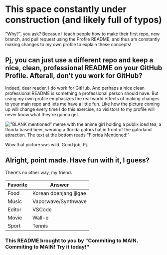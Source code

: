 # This space constantly under construction (and likely full of typos)
"Why?", you ask? Becasue I teach people how to make their first repo, new branch, and pull request using the Profile README, and thus am constantly making changes to my own profile to explain these concepts! 

## Pj, you can just use a different repo and keep a nice, clean, professional README on your GitHub Profile. Afterall, don't you work for GitHub? 

Indeed, dear reader. I do work for GitHub. And perhaps a nice clean professional README is something a professional person should have. But using my own profile emphasizes the real world effects of making changes to your main repo and lets me have a little fun. Like how the picture coming up will change every time I do this exercise, so visistors to my profile will never know what they're gonna get. 

!["BLANK mentioned" meme with the anime girl holding a publix iced tea, a florida based beer, weraing a florida gators hat in front of the gatorland attraction. The text at the bottom reads "Florida Mentioned!"](https://github.com/juanpflores/juanpflores/blob/main/florida_mentioned.jpeg)

Wow that picture was wild. Good job, Pj. 

## Alright, point made. Have fun with it, I guess?

There's no other way, my friend. 

|Favorite|Answer|
|----|----|
|Food| Korean doenjang jjigae|
|Music| Vaporwave/Synthwave|
|Editor|VSCode|
|Movie| Wall-e|
|Sport| Tennis|

### This README brought to you by "Commiting to MAIN. Commiting to MAIN! Try it today!"